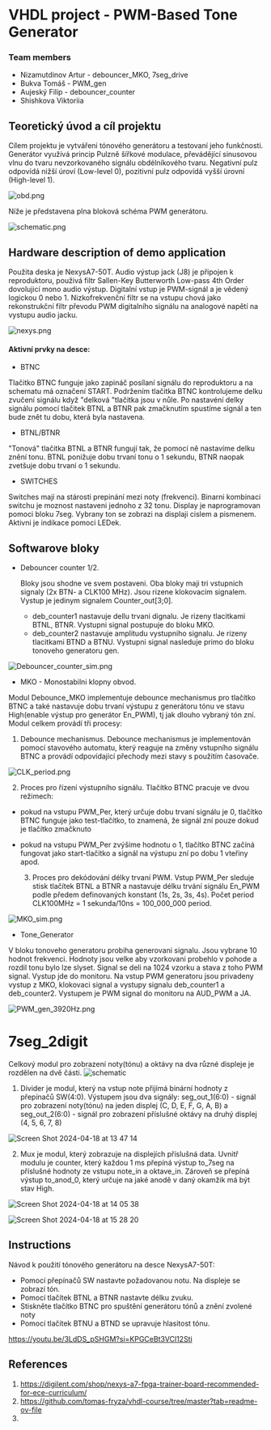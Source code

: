# VHDL project - PWM-Based Tone Generator

### Team members

* Nizamutdinov Artur - debouncer_MKO, 7seg_drive
* Bukva Tomáš - PWM_gen
* Aujeský Filip - debouncer_counter
* Shishkova Viktoriia 

## Teoretický úvod a cíl projektu

Cílem projektu je vytvářeni tónového generátoru a testovaní jeho funkčnosti. Generátor využívá princip Pulzně šířkové modulace, převádějící sinusovou vlnu do tvaru nevzorkovaného signálu obdélníkového tvaru. Negativní pulz odpovídá nižší úroví (Low-level 0), pozitivní pulz odpovídá vyšší úrovní (High-level 1).
 
![obd.png](Images/obd.png)

Níže je představena plna bloková schéma PWM generátoru.
 
![schematic.png](Images/schematic.png)


## Hardware description of demo application
Použita deska je NexysA7-50T. Audio výstup jack (J8) je připojen k reproduktoru, použivá filtr Sallen-Key Butterworth Low-pass 4th Order dovolujicí mono audio výstup. Digitalní vstup je PWM-signál a je vědený logickou 0 nebo 1. Nizkofrekvenční filtr se na vstupu chová jako rekonstrukční filtr převodu PWM digitalního signálu na analogové napětí na vystupu audio jacku.


![nexys.png](Images/nexys.png)

#### Aktivní prvky na desce:
- BTNC 

Tlačitko BTNC funguje jako zapináč posílaní signálu do reproduktoru a na schematu má označení START.
Podržením tlačitka BTNC kontrolujeme delku zvučení signálu když "delková "tlačitka jsou v nůle. 
Po nastavéní delky signálu pomocí tlačitek BTNL a BTNR pak zmačknutím spustíme signál a ten bude znět tu dobu, která byla nastavena. 

- BTNL/BTNR

"Tonová" tlačitka BTNL a BTNR fungují tak, že pomocí ně nastavíme delku znění tonu. BTNL ponižuje dobu trvaní tonu o 1 sekundu, BTNR naopak zvetšuje dobu trvaní o 1 sekundu. 

- SWITCHES

Switches mají na stárosti prepinání mezi noty (frekvenci). Binarni kombinaci switchu je moznost nastaveni jednoho z 32 tonu. 
Display je naprogramovan pomoci bloku 7seg. Vybrany ton se zobrazi na displaji cislem a pismenem. Aktivni je indikace pomoci LEDek.


## Softwarove bloky

* Debouncer counter 1/2.

  Bloky jsou shodne ve svem postaveni. Oba bloky maji tri vstupnich signaly (2x BTN- a CLK100 MHz). Jsou rizene klokovacim signalem. Vystup je jedinym signalem Counter_out[3;0]. 
    - deb_counter1 nastavuje dellu trvani dignalu. Je rizeny tlacitkami BTNL, BTNR. Vystupni signal postupuje do bloku MKO. 
    - deb_counter2 nastavuje amplitudu vystupniho signalu. Je rizeny tlacitkami BTND a BTNU. Vystupni signal nasleduje primo do bloku tonoveho generatoru gen. 

![Debouncer_counter_sim.png](Images/Debouncer_counter_sim.png)
 
* MKO - Monostabilni klopny obvod.

 Modul Debounce_MKO implementuje debounce mechanismus pro tlačítko BTNC a také nastavuje dobu trvaní výstupu z generátoru tónu ve stavu High(enable výstup pro generátor En_PWM), tj jak dlouho vybraný tón zní. Modul celkem provádí tři procesy:
 
   1. Debounce mechanismus.
Debounce mechanismus je implementován pomocí stavového automatu, který reaguje na změny vstupního signálu BTNC a provádí odpovídající přechody mezi stavy s použitím časovače.

![CLK_period.png](Images/CLK_period.png)
  
   2. Proces pro řízení výstupního signálu.
Tlačítko BTNC pracuje ve dvou režimech: 
- pokud na vstupu PWM_Per, který určuje dobu trvaní signálu je 0, tlačítko BTNC funguje jako test-tlačítko, to znamená, že signál zní pouze dokud je tlačítko zmačknuto
- pokud na vstupu PWM_Per zvýšíme hodnotu o 1, tlačítko BTNC začíná fungovat jako start-tlačítko a signál na výstupu zní po dobu 1 vteřiny apod.

  3. Proces pro dekódování délky trvaní PWM.
Vstup PWM_Per sleduje stisk tlačítek BTNL a BTNR a nastavuje délku trvání signálu En_PWM podle předem definovaných konstant (1s, 2s, 3s, 4s).
Počet period CLK100MHz = 1 sekunda/10ns = 100_000_000 period.


![MKO_sim.png](Images/MKO_sim.png)

* Tone_Generator

V bloku tonoveho generatoru probiha generovani signalu. Jsou vybrane 10 hodnot frekvenci. Hodnoty jsou velke aby vzorkovani probehlo v pohode a rozdil tonu bylo lze slyset. Signal se deli na 1024 vzorku a stava z toho PWM signal. Vystup jde do monitoru.
Na vstup PWM generatoru jsou privadeny vystup z MKO, klokovaci signal a vystupy signalu deb_counter1 a deb_counter2. Vystupem je PWM signal do monitoru na AUD_PWM a JA.

  ![PWM_gen_3920Hz.png](Images/PWM_gen_3920Hz.png)

# 7seg_2digit

Celkový modul pro zobrazení noty(tónu) a oktávy na dva různé displeje je rozdělen na dvě části.
![schematic](https://github.com/TheThingx/VHDL-projekt-PWM-Based_Tone_Generator/assets/56256388/4ba61591-c801-479b-9980-7d7fd30eee4c)


1. Divider je modul, který na vstup note přijímá binární hodnoty z přepínačů SW(4:0). Výstupem jsou dva signály:
seg_out_1(6:0) - signál pro zobrazení noty(tónu) na jeden displej (C, D, E, F, G, A, B) a 
seg_out_2(6:0) - signál pro zobrazení příslušné oktávy na druhý displej (4, 5, 6, 7, 8)

![Screen Shot 2024-04-18 at 13 47 14](https://github.com/TheThingx/VHDL-projekt-PWM-Based_Tone_Generator/assets/56256388/95876134-b717-4f65-b602-4d5207149802)

2. Mux je modul, který zobrazuje na displejích příslušná data.
Uvnitř modulu je counter, který každou 1 ms přepíná výstup to_7seg na příslušné hodnoty ze vstupu note_in a oktave_in.
Zároveň se přepíná výstup to_anod_0, který určuje na jaké anodě v daný okamžik má být stav High. 

![Screen Shot 2024-04-18 at 14 05 38](https://github.com/TheThingx/VHDL-projekt-PWM-Based_Tone_Generator/assets/56256388/74d5a49d-de1b-4f2f-902a-8939e400a39a)

![Screen Shot 2024-04-18 at 15 28 20](https://github.com/TheThingx/VHDL-projekt-PWM-Based_Tone_Generator/assets/56256388/2a0012ee-7905-42dc-808b-d63bebdb4b02)




## Instructions
Návod k použití tónového generátoru na desce NexysA7-50T:

-	Pomocí přepínačů SW nastavte požadovanou notu. Na displeje se zobrazí tón. 
-	Pomocí tlačítek BTNL a BTNR nastavte délku zvuku.
-	Stiskněte tlačítko BTNC pro spuštění generátoru tónů a znění zvolené noty
-	Pomocí tlačítek BTNU a BTND se upravuje hlasitost tónu.

https://youtu.be/3LdDS_pSHGM?si=KPGCeBt3VCl12Sti

## References

1. https://digilent.com/shop/nexys-a7-fpga-trainer-board-recommended-for-ece-curriculum/
2. https://github.com/tomas-fryza/vhdl-course/tree/master?tab=readme-ov-file
3. 
